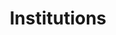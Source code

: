 ---
title: Institutions
description: We publish open data
permalink: /en/institution/search
layout: institution-search
lang-ref: institution/search
---